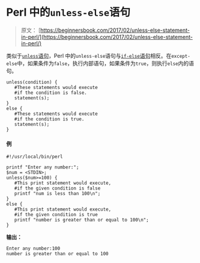 # Perl 中的`unless-else`语句

> 原文： [https://beginnersbook.com/2017/02/unless-else-statement-in-perl/](https://beginnersbook.com/2017/02/unless-else-statement-in-perl/)

类似于[`unless`语句](https://beginnersbook.com/2017/02/unless-statement-in-perl/)，Perl 中的`unless-else`语句与[`if-else`语句](https://beginnersbook.com/2017/02/if-else-statement-in-perl/)相反。在`except-else`中，如果条件为`false`，执行内部语句，如果条件为`true`，则执行`else`内的语句。

```
unless(condition) {
   #These statements would execute
   #if the condition is false.
   statement(s);
}
else {
   #These statements would execute
   #if the condition is true.
   statement(s);
}
```

#### 例

```
#!/usr/local/bin/perl

printf "Enter any number:";
$num = <STDIN>;
unless($num>=100) {
   #This print statement would execute,
   #if the given condition is false
   printf "num is less than 100\n";
}
else {
   #This print statement would execute,
   #if the given condition is true
   printf "number is greater than or equal to 100\n";
}
```

**输出：**

```
Enter any number:100
number is greater than or equal to 100
```